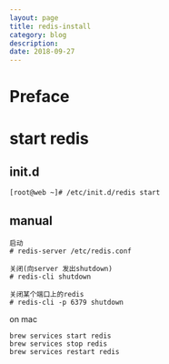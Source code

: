 ```yaml
---
layout: page
title: redis-install
category: blog
description: 
date: 2018-09-27
---
```

# Preface

# start redis

## init.d

	[root@web ~]# /etc/init.d/redis start

## manual

	启动
	# redis-server /etc/redis.conf

	关闭(向server 发出shutdown)
	# redis-cli shutdown

	关闭某个端口上的redis
	# redis-cli -p 6379 shutdown

on mac

	brew services start redis
	brew services stop redis
	brew services restart redis